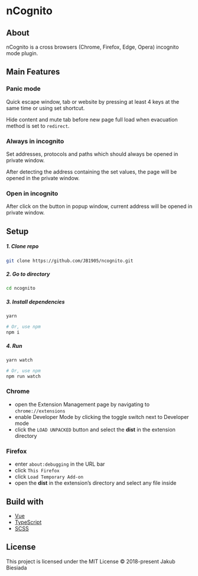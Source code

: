 # nCognito

## About

nCognito is a cross browsers (Chrome, Firefox, Edge, Opera) incognito mode plugin.

## Main Features

### Panic mode

Quick escape window, tab or website by pressing at least 4 keys at the same time or using set shortcut.

Hide content and mute tab before new page full load when evacuation method is set to `redirect`.

### Always in incognito

Set addresses, protocols and paths which should always be opened in private window.

After detecting the address containing the set values, the page will be opened in the private window.

### Open in incognito

After click on the button in popup window, current address will be opened in private window.

## Setup

##### 1. Clone repo

```sh
git clone https://github.com/JB1905/ncognito.git
```

##### 2. Go to directory

```sh
cd ncognito
```

##### 3. Install dependencies

```sh
yarn

# Or, use npm
npm i
```

##### 4. Run

```sh
yarn watch

# Or, use npm
npm run watch
```

### Chrome

- open the Extension Management page by navigating to `chrome://extensions`
- enable Developer Mode by clicking the toggle switch next to Developer mode
- click the `LOAD UNPACKED` button and select the **dist** in the extension directory

### Firefox

- enter `about:debugging` in the URL bar
- click `This Firefox`
- click `Load Temporary Add-on`
- open the **dist** in the extension’s directory and select any file inside

## Build with

- [Vue](https://vuejs.org/)
- [TypeScript](https://www.typescriptlang.org/)
- [SCSS](https://sass-lang.com/)

## License

This project is licensed under the MIT License © 2018-present Jakub Biesiada
